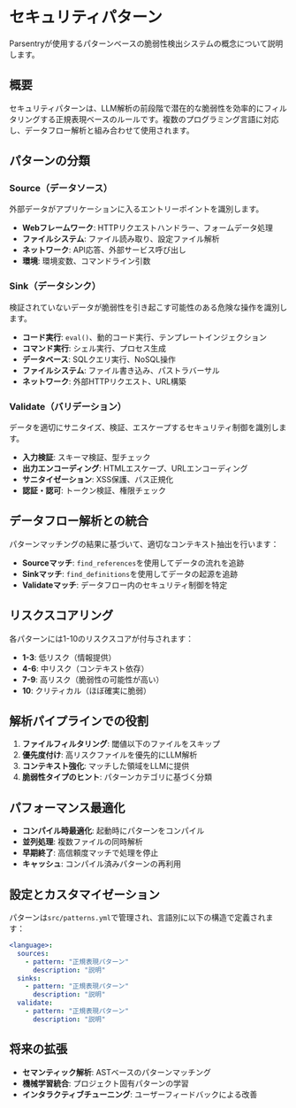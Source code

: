 # セキュリティパターン

Parsentryが使用するパターンベースの脆弱性検出システムの概念について説明します。

## 概要

セキュリティパターンは、LLM解析の前段階で潜在的な脆弱性を効率的にフィルタリングする正規表現ベースのルールです。複数のプログラミング言語に対応し、データフロー解析と組み合わせて使用されます。

## パターンの分類

### Source（データソース）
外部データがアプリケーションに入るエントリーポイントを識別します。

- **Webフレームワーク**: HTTPリクエストハンドラー、フォームデータ処理
- **ファイルシステム**: ファイル読み取り、設定ファイル解析
- **ネットワーク**: API応答、外部サービス呼び出し
- **環境**: 環境変数、コマンドライン引数

### Sink（データシンク）
検証されていないデータが脆弱性を引き起こす可能性のある危険な操作を識別します。

- **コード実行**: `eval()`、動的コード実行、テンプレートインジェクション
- **コマンド実行**: シェル実行、プロセス生成
- **データベース**: SQLクエリ実行、NoSQL操作
- **ファイルシステム**: ファイル書き込み、パストラバーサル
- **ネットワーク**: 外部HTTPリクエスト、URL構築

### Validate（バリデーション）
データを適切にサニタイズ、検証、エスケープするセキュリティ制御を識別します。

- **入力検証**: スキーマ検証、型チェック
- **出力エンコーディング**: HTMLエスケープ、URLエンコーディング
- **サニタイゼーション**: XSS保護、パス正規化
- **認証・認可**: トークン検証、権限チェック

## データフロー解析との統合

パターンマッチングの結果に基づいて、適切なコンテキスト抽出を行います：

- **Sourceマッチ**: `find_references`を使用してデータの流れを追跡
- **Sinkマッチ**: `find_definitions`を使用してデータの起源を追跡
- **Validateマッチ**: データフロー内のセキュリティ制御を特定

## リスクスコアリング

各パターンには1-10のリスクスコアが付与されます：

- **1-3**: 低リスク（情報提供）
- **4-6**: 中リスク（コンテキスト依存）
- **7-9**: 高リスク（脆弱性の可能性が高い）
- **10**: クリティカル（ほぼ確実に脆弱）

## 解析パイプラインでの役割

1. **ファイルフィルタリング**: 閾値以下のファイルをスキップ
2. **優先度付け**: 高リスクファイルを優先的にLLM解析
3. **コンテキスト強化**: マッチした領域をLLMに提供
4. **脆弱性タイプのヒント**: パターンカテゴリに基づく分類

## パフォーマンス最適化

- **コンパイル時最適化**: 起動時にパターンをコンパイル
- **並列処理**: 複数ファイルの同時解析
- **早期終了**: 高信頼度マッチで処理を停止
- **キャッシュ**: コンパイル済みパターンの再利用

## 設定とカスタマイゼーション

パターンは`src/patterns.yml`で管理され、言語別に以下の構造で定義されます：

```yaml
<language>:
  sources:
    - pattern: "正規表現パターン"
      description: "説明"
  sinks:
    - pattern: "正規表現パターン"
      description: "説明"
  validate:
    - pattern: "正規表現パターン"
      description: "説明"
```

## 将来の拡張

- **セマンティック解析**: ASTベースのパターンマッチング
- **機械学習統合**: プロジェクト固有パターンの学習
- **インタラクティブチューニング**: ユーザーフィードバックによる改善

